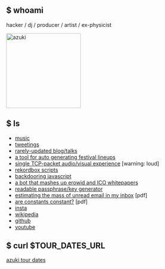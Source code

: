 ## $ whoami

hacker / dj / producer / artist / ex-physicist

<img src='https://user-images.githubusercontent.com/549654/62085872-7d6d1600-b211-11e9-82fb-8f202a1fa702.jpg' alt='azuki' width='200'>

## $ ls

* [music](https://soundcloud.com/azuki)
* [tweetings](https://twitter.com/bcrypt)
* [rarely-updated blog/talks](https://diracdeltas.github.io/blog)
* [a tool for auto generating festival lineups](https://diracdeltas.github.io/festival)
* [single TCP-packet audio/visual experience](http://packet.city) [warning: loud]
* [rekordbox scripts](https://github.com/diracdeltas/rekordbox-scripts)
* [backdooring javascript](https://diracdeltas.github.io/blog/backdooring-js/)
* [a bot that mashes up erowid and ICO whitepapers](https://twitter.com/icowid)
* [readable passphrase/key generator](https://diracdeltas.github.io/niceware/)
* [estimating the mass of unread email in my inbox](http://web.mit.edu/zyan/Public/fermi.pdf) [pdf]
* [are constants constant?](http://web.mit.edu/zyan/Public/constants.pdf) [pdf]
* [insta](https://instagram.com/azukipix)
* [wikipedia](https://en.wikipedia.org/wiki/Yan_Zhu)
* [github](https://github.com/diracdeltas)
* [youtube](https://youtube.com/yanxz)

## $ curl $TOUR\_DATES\_URL

<a href="https://www.songkick.com/artists/1438922" class="songkick-widget"
data-theme="dark" data-track-button="on" data-detect-style="true"
data-background-color="transparent" data-locale="en">azuki tour dates</a>
<script src="https://widget.songkick.com/1438922/widget.js"></script>
